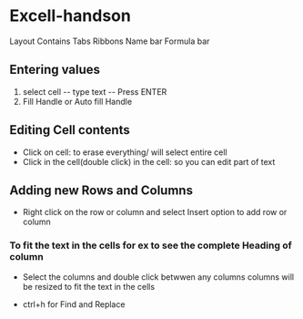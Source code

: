 # Excell-handson
Layout Contains
         Tabs
         Ribbons
         Name bar
         Formula bar
## Entering values
1. select cell -- type text -- Press ENTER
2. Fill Handle or Auto fill Handle
## Editing Cell contents
- Click on cell: to erase everything/ will select entire cell
- Click in the cell(double click) in the cell: so you can edit part of text
## Adding new Rows and Columns
- Right click on the row or column and select Insert option to add row or column
### To fit the text in the cells for ex to see the complete Heading of column
- Select the columns and double click betwwen any columns 
    columns will be resized to fit the text in the cells

- ctrl+h for Find and Replace